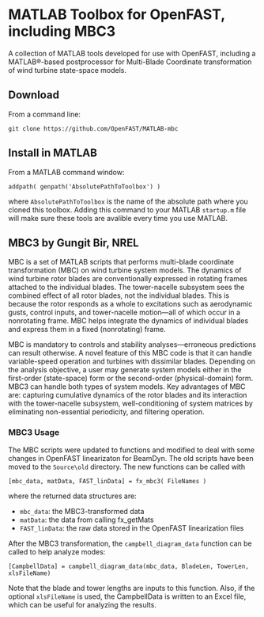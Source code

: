 # MATLAB Toolbox for OpenFAST, including MBC3
A collection of MATLAB tools developed for use with OpenFAST, including
a MATLAB®-based postprocessor for Multi-Blade Coordinate transformation of 
wind turbine state-space models.

## Download 
From a command line:
```
git clone https://github.com/OpenFAST/MATLAB-mbc
```

## Install in MATLAB
From a MATLAB command window:

```
addpath( genpath('AbsolutePathToToolbox') )
```
where `AbsolutePathToToolbox` is the name of the absolute path where you cloned this toolbox. 
Adding this command to your MATLAB `startup.m` file will make sure these tools are avalible every time you
use MATLAB.

## MBC3 by Gungit Bir, NREL

MBC is a set of MATLAB scripts that performs multi-blade coordinate transformation (MBC) on wind turbine system models.
The dynamics of wind turbine rotor blades are conventionally expressed in rotating frames attached to the individual blades.
The tower-nacelle subsystem sees the combined effect of all rotor blades, not the individual blades. This is because the rotor
responds as a whole to excitations such as aerodynamic gusts, control inputs, and tower-nacelle motion—all of which occur in a
 nonrotating frame. MBC helps integrate the dynamics of individual blades and express them in a fixed (nonrotating) frame.

MBC is mandatory to controls and stability analyses—erroneous predictions can result otherwise. A novel feature of this MBC code
is that it can handle variable-speed operation and turbines with dissimilar blades. Depending on the analysis objective, a user
may generate system models either in the first-order (state-space) form or the second-order (physical-domain) form. MBC3 can
handle both types of system models. Key advantages of MBC are: capturing cumulative dynamics of the rotor blades and its interaction
with the tower-nacelle subsystem, well-conditioning of system matrices by eliminating non-essential periodicity, and filtering operation.

### MBC3 Usage
The MBC scripts were updated to functions and modified to deal with some changes in OpenFAST linearizaton for BeamDyn. The old scripts have been moved 
to the `Source\old` directory. The new functions can be called with
```
[mbc_data, matData, FAST_linData] = fx_mbc3( FileNames )
```
where the returned data structures are:
- `mbc_data`:  the MBC3-transformed data
- `matData`: the data from calling fx_getMats
- `FAST_linData`: the raw data stored in the OpenFAST linearization files

After the MBC3 transformation, the `campbell_diagram_data` function can be called to help analyze modes:
```
[CampbellData] = campbell_diagram_data(mbc_data, BladeLen, TowerLen, xlsFileName)
```

Note that the blade and tower lengths are inputs to this function. Also, if the optional `xlsFileName` is used, the CampbellData is written to an Excel 
file, which can be useful for analyzing the results.
